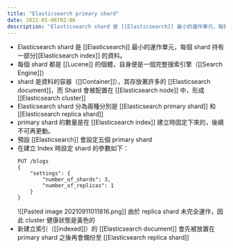 ```yaml
---
title: "Elasticsearch primary shard"
date: 2022-05-06T02:06
description: "Elasticsearch shard 是 [[Elasticsearch]] 最小的運作單元，每個 shard 持有一部分[[Elasticsearch index]] 的資料..."
---
```

- Elasticsearch shard 是 [[Elasticsearch]] 最小的運作單元，每個 shard 持有一部分[[Elasticsearch index]] 的資料。
- 每個 shard 都是 [[Lucene]] 的個體，自身便是一個完整搜索引擎（[[Search Engine]]）
- shard 是資料的容器（[[Container]]），其存放著許多的 [[Elasticsearch document]]，而 Shard 會被配置在 [[Elasticsearch node]] 中，形成 [[Elasticsearch cluster]]
- Elasticsearch shard 分為兩種分別是 [[Elasticsearch primary shard]] 和 [[Elasticsearch replica shard]]
- primary shard 的數量是在 [[Elasticsearch index]] 建立時固定下來的，後續不可再更動。
- 預設 [[Elasticsearch]] 會設定五個 primary shard
- 在建立 Index 時設定 shard 的參數如下：
	```
	PUT /blogs
	{
		"settings": {
			"number_of_shards": 3,
			"number_of_replicas": 1
		}
	}
	```
	![[Pasted image 20210911011816.png]]
	由於 replica shard 未完全運作，因此 cluster 健康狀態是黃色的
- 新建立索引（[[indexed]]）的 [[Elasticsearch document]] 會先被放置在 primary shard 之後再會備份至 [[Elasticsearch replica shard]]